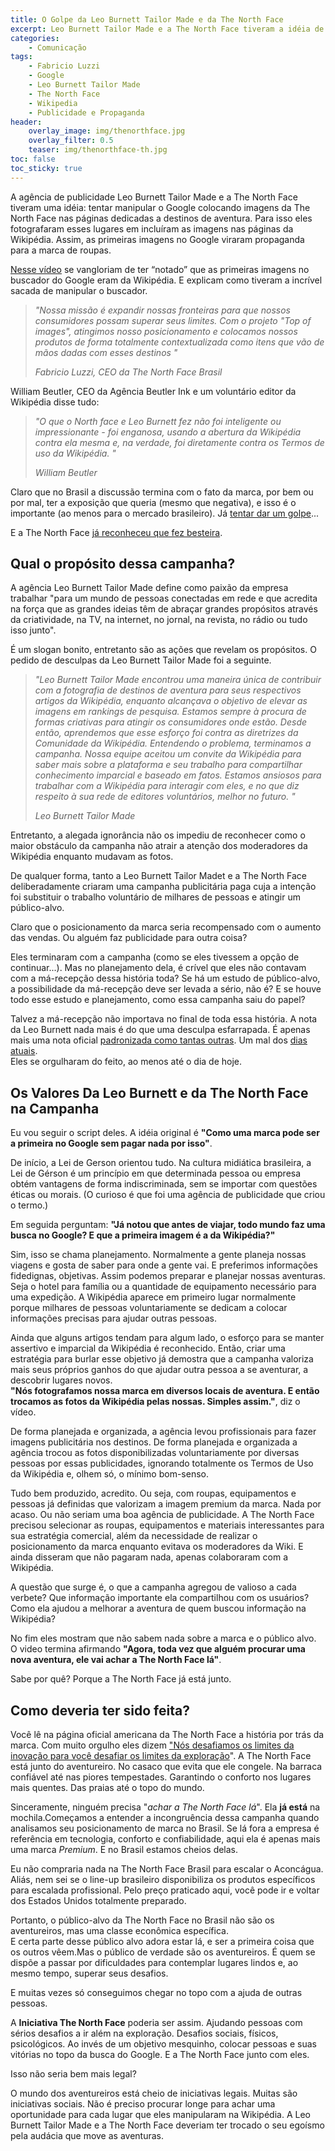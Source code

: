 ```yaml
---
title: O Golpe da Leo Burnett Tailor Made e da The North Face
excerpt: Leo Burnett Tailor Made e a The North Face tiveram a idéia de manipular o Google e claro que não deu certo.
categories:
    - Comunicação
tags:
    - Fabricio Luzzi
    - Google
    - Leo Burnett Tailor Made
    - The North Face
    - Wikipedia
    - Publicidade e Propaganda
header:
    overlay_image: img/thenorthface.jpg
    overlay_filter: 0.5
    teaser: img/thenorthface-th.jpg
toc: false
toc_sticky: true
---
```


<p>A agência de publicidade Leo Burnett Tailor Made e a The North Face tiveram uma idéia: tentar manipular o Google colocando imagens da The North Face nas páginas dedicadas a destinos de aventura. Para isso eles fotografaram esses lugares em incluíram as imagens nas páginas da Wikipédia. Assim, as primeiras imagens no Google viraram propaganda para a marca de roupas.</p><p><a href="https://adage.com/creativity/work/north-face-top-imagens/2174261" rel="noreferrer noopener" target="_blank">Nesse vídeo</a> se vangloriam de ter “notado” que as primeiras imagens no buscador do Google eram da Wikipédia. E explicam como tiveram a incrível sacada de manipular o buscador. </p><blockquote class="wp-block-quote is-style-default ticss-4cf0b07e"><p><i>"Nossa missão é expandir nossas fronteiras para que nossos consumidores possam superar seus limites. Com o projeto "Top of images", atingimos nosso posicionamento e colocamos nossos produtos de forma totalmente contextualizada como itens que vão de mãos dadas com esses destinos "</i></p><cite> Fabricio Luzzi, CEO da The North Face Brasil </cite></blockquote><p>William Beutler, CEO da Agência Beutler Ink e um voluntário editor da Wikipédia disse tudo:</p><blockquote class="wp-block-quote"><p><i>"O que o North face e Leo Burnett fez não foi inteligente ou impressionante - foi enganosa, usando a abertura da Wikipédia contra ela mesma e, na verdade, foi diretamente contra os Termos de uso da Wikipédia. "</i></p><cite> William Beutler </cite></blockquote><p>Claro que no Brasil a discussão termina com o fato da marca, por bem ou por mal, ter a exposição que queria (mesmo que negativa), e isso é o importante (ao menos para o mercado brasileiro). Já <a href="https://wikimediafoundation.org/2019/05/29/vamos-falar-sobre-the-north-face-estragando-a-wikipedia/" rel="noreferrer noopener" target="_blank">tentar dar um golpe</a>...<br /></p><p>E a The North Face <a href="https://twitter.com/thenorthface/status/1133903040707059712" rel="noreferrer noopener" target="_blank">já reconheceu que fez besteira</a>.</p><h2><b>Qual o propósito dessa campanha?</b></h2><p>A agência Leo Burnett Tailor Made define como paixão da empresa trabalhar "para um mundo de pessoas conectadas em rede e que acredita na força que as grandes ideias têm de abraçar grandes propósitos através da criatividade, na TV, na internet, no jornal, na revista, no rádio ou tudo isso junto".</p><p>É um slogan bonito, entretanto são as ações que revelam os propósitos. O pedido de desculpas da Leo Burnett Tailor Made foi a seguinte.</p><blockquote class="wp-block-quote"><p><i>"Leo Burnett Tailor Made encontrou uma maneira única de contribuir com a fotografia de destinos de aventura para seus respectivos artigos da Wikipédia, enquanto alcançava o objetivo de elevar as imagens em rankings de pesquisa. Estamos sempre à procura de formas criativas para atingir os consumidores onde estão. Desde então, aprendemos que esse esforço foi contra as diretrizes da Comunidade da Wikipédia. Entendendo o problema, terminamos a campanha. Nossa equipe aceitou um convite da Wikipédia para saber mais sobre a plataforma e seu trabalho para compartilhar conhecimento imparcial e baseado em fatos. Estamos ansiosos para trabalhar com a Wikipédia para interagir com eles, e no que diz respeito à sua rede de editores voluntários, melhor no futuro. "</i></p><cite> Leo Burnett Tailor Made </cite></blockquote><p>Entretanto, a alegada ignorância não os impediu de reconhecer como o maior obstáculo da campanha não atrair a atenção dos moderadores da Wikipédia enquanto mudavam as fotos.</p><p>De qualquer forma, tanto a Leo Burnett Tailor Madet e a The North Face deliberadamente criaram uma campanha publicitária paga cuja a intenção foi substituir o trabalho voluntário de milhares de pessoas e atingir um público-alvo.</p><p>Claro que o posicionamento da marca seria recompensado com o aumento das vendas. Ou alguém faz publicidade para outra coisa?</p><p>Eles terminaram com a campanha (como se eles tivessem a opção de continuar...). Mas no planejamento dela, é crível que eles não contavam com a má-recepção dessa história toda? Se há um estudo de público-alvo, a possibilidade da má-recepção deve ser levada a sério, não é? E se houve todo esse estudo e planejamento, como essa campanha saiu do papel?</p><p>Talvez a má-recepção não importava no final de toda essa história. A nota da Leo Burnett nada mais é do que uma desculpa esfarrapada. É apenas mais uma nota oficial <a href="https://tab.uol.com.br/edicao/desculpas/" rel="noreferrer noopener" target="_blank">padronizada como tantas outras</a>. Um mal dos <a href="https://seths.blog/2019/05/defective-apologies/" rel="noreferrer noopener" target="_blank">dias atuais</a>.<br />Eles se orgulharam do feito, ao menos até o dia de hoje.</p><h2><b>Os Valores Da Leo Burnett e da The North Face na Campanha</b></h2><p>Eu vou seguir o script deles. A idéia original é <b>"Como uma marca pode ser a primeira no Google sem pagar nada por isso"</b>.</p><p>De início, a Lei de Gerson orientou tudo. Na cultura midiática brasileira, a Lei de Gérson é um princípio em que determinada pessoa ou empresa obtém vantagens de forma indiscriminada, sem se importar com questões éticas ou morais. (O curioso é que foi uma agência de publicidade que criou o termo.)</p><p>Em seguida perguntam: <b>"Já notou que antes de viajar, todo mundo faz uma busca no Google? E que a primeira imagem é a da Wikipédia?"</b></p><p>Sim, isso se chama planejamento. Normalmente a gente planeja nossas viagens e gosta de saber para onde a gente vai. E preferimos informações fidedignas, objetivas. Assim podemos preparar e planejar nossas aventuras. Seja o hotel para família ou a quantidade de equipamento necessário para uma expedição. A Wikipédia aparece em primeiro lugar normalmente porque milhares de pessoas voluntariamente se dedicam a colocar informações precisas para ajudar outras pessoas.</p><p>Ainda que alguns artigos tendam para algum lado, o esforço para se manter assertivo e imparcial da Wikipédia é reconhecido. Então, criar uma estratégia para burlar esse objetivo já demostra que a campanha valoriza mais seus próprios ganhos do que ajudar outra pessoa a se aventurar, a descobrir lugares novos.<br /><b>"Nós fotografamos nossa marca em diversos locais de aventura. E então trocamos as fotos da Wikipédia pelas nossas. Simples assim."</b>, diz o vídeo.</p><p>De forma planejada e organizada, a agência levou profissionais para fazer imagens publicitária nos destinos. De forma planejada e organizada a agência trocou as fotos disponibilizadas voluntariamente por diversas pessoas por essas publicidades, ignorando totalmente os Termos de Uso da Wikipédia e, olhem só, o mínimo bom-senso.</p><p>Tudo bem produzido, acredito. Ou seja, com roupas, equipamentos e pessoas já definidas que valorizam a imagem premium da marca. Nada por acaso. Ou não seriam uma boa agência de publicidade. A The North Face precisou selecionar as roupas, equipamentos e materiais&nbsp;interessantes para sua estratégia comercial, além da necessidade de realizar o posicionamento da marca enquanto evitava os moderadores da Wiki. E ainda disseram que não pagaram nada, apenas colaboraram com a Wikipédia.</p><p>A questão que surge é, o que a campanha agregou de valioso a cada verbete? Que informação importante ela compartilhou com os usuários? Como ela ajudou a melhorar a aventura de quem buscou informação na Wikipédia?</p><p>No fim eles mostram que não sabem nada sobre a marca e o público alvo. O video termina afirmando <b>"Agora, toda vez que alguém procurar uma nova aventura, ele vai achar a The North Face lá"</b>.</p><p>Sabe por quê? Porque a The North Face já está junto.</p><h2><b>Como deveria ter sido feita?</b></h2><p>Você lê na página oficial americana da The North Face a história por trás da marca. Com muito orgulho eles dizem <a href="https://www.thenorthface.com/about-us/our-story.html" rel="noreferrer noopener" target="_blank">"Nós desafiamos os limites da inovação para você desafiar os limites da exploração</a>". A The North Face está junto do aventureiro. No casaco que evita que ele congele. Na barraca confiável até nas piores tempestades. Garantindo o conforto nos lugares mais quentes. Das praias até o topo do mundo.</p><p>Sinceramente, ninguém precisa "<i>achar a The North Face lá</i>". Ela <b>já está</b> na mochila.Começamos a entender a incongruência dessa campanha quando analisamos seu posicionamento de marca no Brasil. Se lá fora a empresa é referência em tecnologia, conforto e confiabilidade, aqui ela é apenas mais uma marca <i>Premium</i>. E no Brasil estamos cheios delas.</p><p>Eu não compraria nada na The North Face Brasil para escalar o Aconcágua. Aliás, nem sei se o line-up brasileiro disponibiliza os produtos específicos para escalada profissional. Pelo preço praticado aqui, você pode ir e voltar dos Estados Unidos totalmente preparado.</p><p>Portanto, o público-alvo da The North Face no Brasil não são os aventureiros, mas uma classe econômica específica.<br />E certa parte desse público alvo adora estar lá, e ser a primeira coisa que os outros vêem.Mas o público de verdade são os aventureiros. É quem se dispõe a passar por dificuldades para contemplar lugares lindos e, ao mesmo tempo, superar seus desafios.</p><p>E muitas vezes só conseguimos chegar no topo com a ajuda de outras pessoas.</p><p>A <b>Iniciativa The North Face</b> poderia ser assim. Ajudando pessoas com sérios desafios a ir além na exploração. Desafios sociais, físicos, psicológicos. Ao invés de um objetivo mesquinho, colocar pessoas e suas vitórias no topo da busca do Google. E a The North Face junto com eles.</p><p>Isso não seria bem mais legal?</p><p>O mundo dos aventureiros está cheio de iniciativas legais. Muitas são iniciativas sociais. Não é preciso procurar longe para achar uma oportunidade para cada lugar que eles manipularam na Wikipédia. A Leo Burnett Tailor Made e a The North Face deveriam ter trocado o seu egoísmo pela audácia que move as aventuras.</p><p><!--wp:paragraph-->
